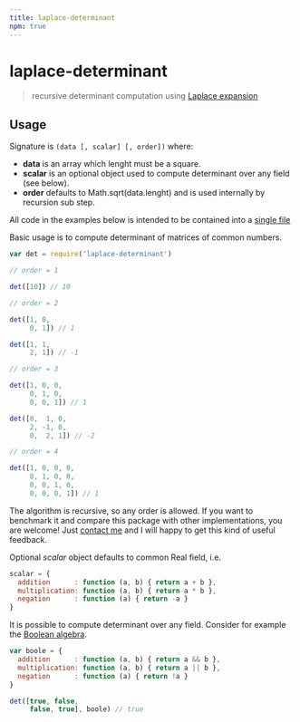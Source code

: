 ```yaml
---
title: laplace-determinant
npm: true
---
```

# laplace-determinant

> recursive determinant computation using [Laplace expansion](https://en.wikipedia.org/wiki/Laplace_expansion)

## Usage

Signature is `(data [, scalar] [, order])` where:
* **data** is an array which lenght must be a square.
* **scalar** is an optional object used to compute determinant over any field (see below).
* **order** defaults to Math.sqrt(data.lenght) and is used internally by recursion sub step.

All code in the examples below is intended to be contained into a [single file](https://github.com/fibo/laplace-determinant/blob/master/test.js)

Basic usage is to compute determinant of matrices of common numbers.

```javascript
var det = require('laplace-determinant')

// order = 1

det([10]) // 10

// order = 2

det([1, 0,
     0, 1]) // 1

det([1, 1,
     2, 1]) // -1

// order = 3

det([1, 0, 0,
     0, 1, 0,
     0, 0, 1]) // 1

det([0,  1, 0,
     2, -1, 0,
     0,  2, 1]) // -2

// order = 4

det([1, 0, 0, 0,
     0, 1, 0, 0,
     0, 0, 1, 0,
     0, 0, 0, 1]) // 1
```

The algorithm is recursive, so any order is allowed. If you want to benchmark it and compare this package with other implementations, you are welcome!
Just [contact me](http://g14n.info) and I will happy to get this kind of useful feedback.

Optional *scalar* object defaults to common Real field, i.e.

```javascript
scalar = {
  addition      : function (a, b) { return a + b },
  multiplication: function (a, b) { return a * b },
  negation      : function (a) { return -a }
}
```

It is possible to compute determinant over any field. Consider for example the [Boolean algebra](http://en.wikipedia.org/wiki/Boolean_algebra).

```javascript
var boole = {
  addition      : function (a, b) { return a && b },
  multiplication: function (a, b) { return a || b },
  negation      : function (a) { return !a }
}

det([true, false,
     false, true], boole) // true
```

